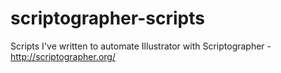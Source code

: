 scriptographer-scripts
======================

Scripts I've written to automate Illustrator with Scriptographer - http://scriptographer.org/
